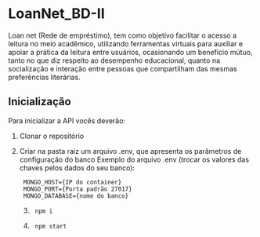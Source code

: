 # LoanNet_BD-II

Loan net (Rede de empréstimo), tem como objetivo facilitar o acesso a leitura no meio acadêmico, utilizando ferramentas virtuais para auxiliar e apoiar a prática da leitura entre usuários, ocasionando um benefício mútuo, tanto no que diz respeito ao desempenho educacional, quanto na socialização e interação entre pessoas que compartilham das mesmas preferências literárias.

## Inicialização

Para inicializar a API vocês deverão:

   1. Clonar o repositório
2. Criar na pasta raiz um arquivo .env, que apresenta os parâmetros de configuração do banco
Exemplo do arquivo .env (trocar os valores das chaves pelos dados do seu banco):

        MONGO_HOST={IP do container}
        MONGO_PORT={Porta padrão 27017}
        MONGO_DATABASE={nome do banco}  
        
    3.      npm i
    4.      npm start
